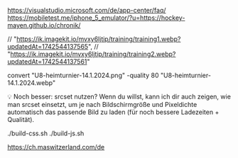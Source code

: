 https://visualstudio.microsoft.com/de/app-center/faq/
https://mobiletest.me/iphone_5_emulator/?u=https://hockey-mayen.github.io/chronik/



// "https://ik.imagekit.io/mvxy6ljtip/training/training1.webp?updatedAt=1742544137565",
// "https://ik.imagekit.io/mvxy6ljtip/training/training2.webp?updatedAt=1742544137561"


convert "U8-heimturnier-14.1.2024.png" -quality 80 "U8-heimturnier-14.1.2024.webp"

💡 Noch besser: srcset nutzen?
Wenn du willst, kann ich dir auch zeigen, wie man srcset einsetzt, 
um je nach Bildschirmgröße und Pixeldichte automatisch das passende Bild zu laden (für noch bessere Ladezeiten + Qualität).


./build-css.sh
./build-js.sh

https://ch.maswitzerland.com/de
